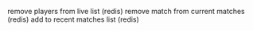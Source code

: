 remove players from live list (redis)
remove match from current matches (redis)
add to recent matches list (redis)